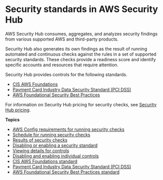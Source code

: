 # Security standards in AWS Security Hub<a name="securityhub-standards"></a>

AWS Security Hub consumes, aggregates, and analyzes security findings from various supported AWS and third\-party products\.

Security Hub also generates its own findings as the result of running automated and continuous checks against the rules in a set of supported security standards\. These checks provide a readiness score and identify specific accounts and resources that require attention\.

Security Hub provides controls for the following standards\.
+ [CIS AWS Foundations](securityhub-standards-cis.md)
+ [Payment Card Industry Data Security Standard \(PCI DSS\)](securityhub-standards-pcidss.md)
+ [AWS Foundational Security Best Practices](securityhub-standards-fsbp.md)

For information on Security Hub pricing for security checks, see [Security Hub pricing](http://aws.amazon.com/security-hub/pricing/)\.

**Topics**
+ [AWS Config requirements for running security checks](securityhub-standards-awsconfigrules.md)
+ [Schedule for running security checks](securityhub-standards-schedule.md)
+ [Results of security checks](securityhub-standards-results.md)
+ [Disabling or enabling a security standard](securityhub-standards-enable-disable.md)
+ [Viewing details for controls](securityhub-standards-view-controls.md)
+ [Disabling and enabling individual controls](securityhub-standards-enable-disable-controls.md)
+ [CIS AWS Foundations standard](securityhub-standards-cis.md)
+ [Payment Card Industry Data Security Standard \(PCI DSS\)](securityhub-standards-pcidss.md)
+ [AWS Foundational Security Best Practices standard](securityhub-standards-fsbp.md)